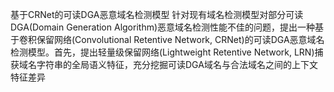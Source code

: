 基于CRNet的可读DGA恶意域名检测模型
针对现有域名检测模型对部分可读DGA(Domain Generation Algorithm)恶意域名检测性能不佳的问题，提出一种基于卷积保留网络(Convolutional Retentive Network, CRNet)的可读DGA恶意域名检测模型。首先，提出轻量级保留网络(Lightweight Retentive Network, LRN)捕获域名字符串的全局语义特征，充分挖掘可读DGA域名与合法域名之间的上下文特征差异
